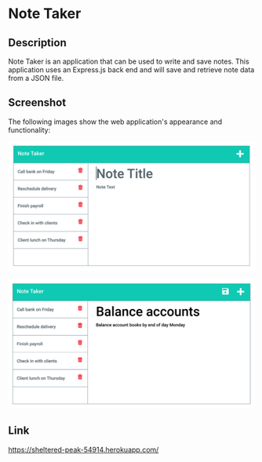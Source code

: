 # Note Taker

## Description

Note Taker is an application that can be used to write and save notes. This application uses an Express.js back end and will save and retrieve note data from a JSON file.

## Screenshot

The following images show the web application's appearance and functionality:

![Existing notes are listed in the left-hand column with empty fields on the right-hand side for the new note’s title and text.](./images/11-express-homework-demo-01.png)

![Note titled “Balance accounts” reads, “Balance account books by end of day Monday,” with other notes listed on the left.](./images/11-express-homework-demo-02.png)

## Link

https://sheltered-peak-54914.herokuapp.com/
